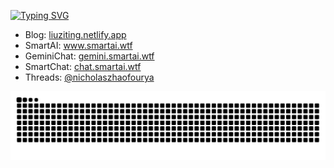 [![Typing SVG](https://readme-typing-svg.demolab.com?font=Fira+Code&pause=1000&color=0E3140&center=%E9%94%99%E8%AF%AF%E7%9A%84&vCenter=%E9%94%99%E8%AF%AF%E7%9A%84&multiline=true&repeat=%E7%9C%9F%E7%9A%84&random=%E9%94%99%E8%AF%AF%E7%9A%84&width=435&height=70&lines=Hi+there+%F0%9F%91%8B+welcome%EF%BC%81;we+talking+in+Code+ok%3F)](https://git.io/typing-svg)

- Blog: <a href="https://liuziting.netlify.app">liuziting.netlify.app</a>
- SmartAI: <a href="https://www.smartai.wtf">www.smartai.wtf</a>
- GeminiChat: <a href="https://gemini.smartai.wtf">gemini.smartai.wtf</a>
- SmartChat: <a href="https://chat.smartai.wtf">chat.smartai.wtf</a>
- Threads: <a href="https://www.threads.net/@nicholaszhaofourya">@nicholaszhaofourya</a>


![HuiDBK's github activity graph](https://raw.githubusercontent.com/liu-ziting/liu-ziting/output/github-contribution-grid-snake.svg)


